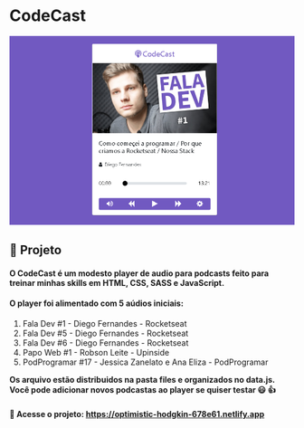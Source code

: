 # CodeCast

![print_projeto](files/print_projeto.png?raw=true "print da homepage do player")

## :pencil: Projeto

#### O CodeCast é um modesto player de audio para podcasts feito para treinar minhas skills em HTML, CSS, SASS e JavaScript.

#### O player foi alimentado com 5 aúdios iniciais:
1. Fala Dev #1 - Diego Fernandes - Rocketseat
2. Fala Dev #5 - Diego Fernandes - Rocketseat
3. Fala Dev #6 - Diego Fernandes - Rocketseat
4. Papo Web #1 - Robson Leite - Upinside
5. PodProgramar #17 - Jessica Zanelato e Ana Eliza - PodProgramar 

**Os arquivo estão distribuidos na pasta files e organizados no data.js. Você pode adicionar novos podcastas ao player se quiser testar :smiley: :+1:**

#### :link: Acesse o projeto: https://optimistic-hodgkin-678e61.netlify.app

